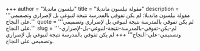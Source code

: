 +++
author = "نيلسون مانديلا"
title = "مقولة نيلسون مانديلا"
description = '''مقولة نيلسون مانديلا: لم يكن تفوقي بالمدرسة نتيجة لنبوغي بل لإصراري وتصميمي على النجاح.'''
quote = '''لم يكن تفوقي بالمدرسة نتيجة لنبوغي بل لإصراري وتصميمي على النجاح.'''
slug = '''لم-يكن-تفوقي-بالمدرسة-نتيجة-لنبوغي-بل-لإصراري-وتصميمي-على-النجاح'''
+++
لم يكن تفوقي بالمدرسة نتيجة لنبوغي بل لإصراري وتصميمي على النجاح.
